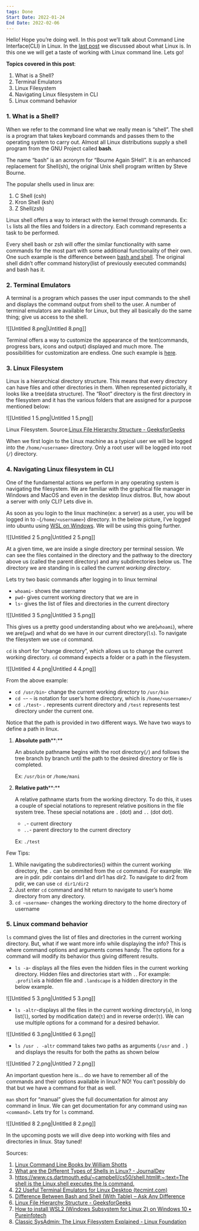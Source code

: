 ```yaml
---
tags: Done
Start Date: 2022-01-24
End Date: 2022-02-06
---
```

Hello! Hope you’re doing well. In this post we’ll talk about Command Line Interface(CLI) in Linux. In the [last post](https://maninekkalapudi.com/what-is-linux) we discussed about what Linux is. In this one we will get a taste of working with Linux command line. Lets go!

  

**Topics covered in this post**:

1. What is a Shell?
2. Terminal Emulators
3. Linux Filesystem
4. Navigating Linux filesystem in CLI
5. Linux command behavior

  

### 1. What is a Shell?

When we refer to the command line what we really mean is “shell”. The shell is a program that takes keyboard commands and passes them to the operating system to carry out. Almost all Linux distributions supply a shell program from the GNU Project called **bash**.

The name “bash” is an acronym for “Bourne Again SHell”. It is an enhanced replacement for Shell(sh), the original Unix shell program written by Steve Bourne.

The popular shells used in linux are:

1. C Shell (csh)
2. Kron Shell (ksh)
3. Z Shell(zsh)

Linux shell offers a way to interact with the kernel through commands. Ex: `ls` lists all the files and folders in a directory. Each command represents a task to be performed.

Every shell bash or zsh will offer the similar functionality with same commands for the most part with some additional functionality of their own. One such example is the difference between [bash and shell](https://askanydifference.com/difference-between-bash-and-shell/). The original shell didn’t offer command history(list of previously executed commands) and bash has it.

### 2. Terminal Emulators

A terminal is a program which passes the user input commands to the shell and displays the command output from shell to the user. A number of terminal emulators are available for Linux, but they all basically do the same thing; give us access to the shell.

![[Untitled 8.png|Untitled 8.png]]

Terminal offers a way to customize the appearance of the text(commands, progress bars, icons and output) displayed and much more. The possibilities for customization are endless. One such example is [here](https://itsfoss.com/customize-linux-terminal/).

### 3. Linux Filesystem

Linux is a hierarchical directory structure. This means that every directory can have files and other directories in them. When represented pictorially, it looks like a tree(data structure). The “Root” directory is the first directory in the filesystem and it has the various folders that are assigned for a purpose mentioned below:

![[Untitled 1 5.png|Untitled 1 5.png]]

Linux Filesystem. Source:[Linux File Hierarchy Structure - GeeksforGeeks](https://www.geeksforgeeks.org/linux-file-hierarchy-structure/)

When we first login to the Linux machine as a typical user we will be logged into the `/home/<username>` directory. Only a root user will be logged into root (`/`) directory.

### 4. Navigating Linux filesystem in CLI

One of the fundamental actions we perform in any operating system is navigating the filesystem. We are familiar with the graphical file manager in Windows and MacOS and even in the desktop linux distros. But, how about a server with only CLI? Lets dive in.

As soon as you login to the linux machine(ex: a server) as a user, you will be logged in to `~`(`/home/<username>`) directory. In the below picture, I’ve logged into ubuntu using [WSL on Windows](https://pureinfotech.com/install-windows-subsystem-linux-2-windows-10/). We will be using this going further.

![[Untitled 2 5.png|Untitled 2 5.png]]

At a given time, we are inside a single directory per terminal session. We can see the files contained in the directory and the pathway to the directory above us (called the parent directory) and any subdirectories below us. The directory we are standing in is called the _current working directory_.

Lets try two basic commands after logging in to linux terminal

- `whoami`- shows the username
- `pwd`- gives current working directory that we are in
- `ls`- gives the list of files and directories in the current directory

![[Untitled 3 5.png|Untitled 3 5.png]]

This gives us a pretty good understanding about who we are(`whoami`), where we are(`pwd`) and what do we have in our current directory(`ls`). To navigate the filesystem we use `cd` command.

`cd` is short for “change directory”, which allows us to change the current working directory. `cd` command expects a folder or a path in the filesystem.

![[Untitled 4 4.png|Untitled 4 4.png]]

From the above example:

- `cd /usr/bin`- change the current working directory to `/usr/bin`
- `cd ~`- `~` is notation for user’s home directory, which is `/home/<username>/`
- `cd ./test`- `.` represents current directory and `/test` represents test directory under the current one.

Notice that the path is provided in two different ways. We have two ways to define a path in linux.

1. **Absolute path****:**
    
    An absolute pathname begins with the root directory(`/`) and follows the tree branch by branch until the path to the desired directory or file is completed.
    
    Ex: `/usr/bin` or `/home/mani`
    
2. **Relative path****:**
    
    A relative pathname starts from the working directory. To do this, it uses a couple of special notations to represent relative positions in the file system tree. These special notations are `.` (dot) and `..` (dot dot).
    
    - `.`- current directory
    - `..`- parent directory to the current directory
    
    Ex: `./test`
    

Few Tips:

1. While navigating the subdirectories() within the current working directory, the `.` can be ommited from the `cd` command. For example: We are in pdir. pdir contains dir1 and dir1 has dir2. To navigate to dir2 from pdir, we can use `cd dir1/dir2`
2. Just enter `cd` command and hit return to navigate to user’s home directory from any directory.
3. `cd ~username`- changes the working directory to the home directory of username

### 5. Linux command behavior

`ls` command gives the list of files and directories in the current working directory. But, what if we want more info while displaying the info? This is where command options and arguments comes handy. The options for a command will modify its behavior thus giving different results.

- `ls -a`- displays all the files even the hidden files in the current working directory. Hidden files and directories start with `.`. For example: `.profile`is a hidden file and `.landscape` is a hidden directory in the below example.

![[Untitled 5 3.png|Untitled 5 3.png]]

- `ls -altr`-displays all the files in the current working directory(`a`), in long list(`l`), sorted by modification date(`t`) and in reverse order(`t`). We can use multiple options for a command for a desired behavior.

![[Untitled 6 3.png|Untitled 6 3.png]]

- `ls /usr . -altr` command takes two paths as arguments (`/usr` and `.` ) and displays the results for both the paths as shown below

![[Untitled 7 2.png|Untitled 7 2.png]]

An important question here is... do we have to remember all of the commands and their options available in linux? NO! You can’t possibly do that but we have a command for that as well.

`man` short for “manual” gives the full documentation for almost any command in linux. We can get documentation for any command using `man <command>`. Lets try for `ls` command.

![[Untitled 8 2.png|Untitled 8 2.png]]

In the upcoming posts we will dive deep into working with files and directories in linux. Stay tuned!

  

Sources:

1. [Linux Command Line Books by William Shotts](https://linuxcommand.org/tlcl.php)
2. [What are the Different Types of Shells in Linux? - JournalDev](https://www.journaldev.com/39194/different-types-of-shells-in-linux)
3. [https://www.cs.dartmouth.edu/~campbell/cs50/shell.html#:~:text=The shell is the Linux,shell executes the ls command.](https://www.cs.dartmouth.edu/~campbell/cs50/shell.html#:~:text=The%20shell%20is%20the%20Linux,shell%20executes%20the%20ls%20command.)
4. [22 Useful Terminal Emulators for Linux Desktop (tecmint.com)](https://www.tecmint.com/linux-terminal-emulators/)
5. [Difference Between Bash and Shell (With Table) – Ask Any Difference](https://askanydifference.com/difference-between-bash-and-shell/)
6. [Linux File Hierarchy Structure - GeeksforGeeks](https://www.geeksforgeeks.org/linux-file-hierarchy-structure/)
7. [How to install WSL2 (Windows Subsystem for Linux 2) on Windows 10 • Pureinfotech](https://pureinfotech.com/install-windows-subsystem-linux-2-windows-10/)
8. [Classic SysAdmin: The Linux Filesystem Explained - Linux Foundation](https://www.linuxfoundation.org/blog/blog/classic-sysadmin-the-linux-filesystem-explained)